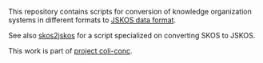 This repository contains scripts for conversion of knowledge organization
systems in different formats to 
[JSKOS data format](https://gbv.github.io/jskos/).

See also [skos2jskos](https://github.com/gbv/skos2jskos) for a script
specialized on converting SKOS to JSKOS.

This work is part of [project coli-conc](https://coli-conc.gbv.de/).
